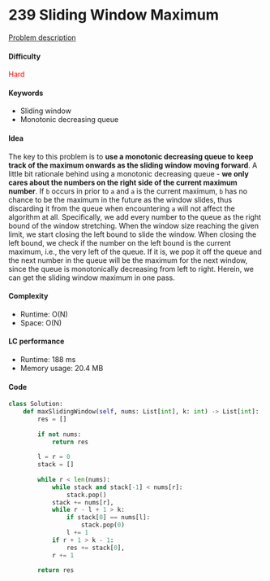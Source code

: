 239 Sliding Window Maximum
=======================
[Problem description](https://leetcode.com/problems/sliding-window-maximum/)

#### Difficulty
<span style="color:red">Hard</span>

#### Keywords
- Sliding window
- Monotonic decreasing queue
  
#### Idea
The key to this problem is to **use a monotonic decreasing queue to keep track of the maximum onwards as the sliding window moving forward**. A little bit rationale behind using a monotonic decreasing queue - **we only cares about the numbers on the right side of the current maximum number**. If `b` occurs in prior to `a` and `a` is the current maximum, `b` has no chance to be the maximum in the future as the window slides, thus discarding it from the queue when encountering `a` will not affect the algorithm at all. Specifically, we add every number to the queue as the right bound of the window stretching. When the window size reaching the given limit, we start closing the left bound to slide the window. When closing the left bound, we check if the number on the left bound is the current maximum, i.e., the very left of the queue. If it is, we pop it off the queue and the next number in the queue will be the maximum for the next window, since the queue is monotonically decreasing from left to right. Herein, we can get the sliding window maximum in one pass. 

#### Complexity
- Runtime: O(N)
- Space: O(N)
  
#### LC performance
- Runtime: 188 ms
- Memory usage: 20.4 MB

#### Code
```python
class Solution:
    def maxSlidingWindow(self, nums: List[int], k: int) -> List[int]:
        res = []
        
        if not nums:
            return res
        
        l = r = 0
        stack = []
        
        while r < len(nums):
            while stack and stack[-1] < nums[r]:
                stack.pop()
            stack += nums[r],
            while r - l + 1 > k:
                if stack[0] == nums[l]:
                    stack.pop(0)
                l += 1
            if r + 1 > k - 1:
                res += stack[0],
            r += 1
        
        return res
```